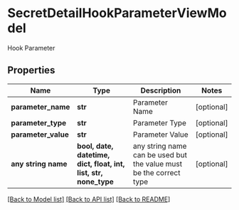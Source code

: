# SecretDetailHookParameterViewModel

Hook Parameter

## Properties
Name | Type | Description | Notes
------------ | ------------- | ------------- | -------------
**parameter_name** | **str** | Parameter Name | [optional] 
**parameter_type** | **str** | Parameter Type | [optional] 
**parameter_value** | **str** | Parameter Value | [optional] 
**any string name** | **bool, date, datetime, dict, float, int, list, str, none_type** | any string name can be used but the value must be the correct type | [optional]

[[Back to Model list]](../README.md#documentation-for-models) [[Back to API list]](../README.md#documentation-for-api-endpoints) [[Back to README]](../README.md)


